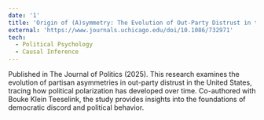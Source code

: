 ```yaml
---
date: '1'
title: 'Origin of (A)symmetry: The Evolution of Out-Party Distrust in the United States'
external: 'https://www.journals.uchicago.edu/doi/10.1086/732971'
tech:
  - Political Psychology
  - Causal Inference
---
```


Published in The Journal of Politics (2025). This research examines the evolution of partisan asymmetries in out-party distrust in the United States, tracing how political polarization has developed over time. Co-authored with Bouke Klein Teeselink, the study provides insights into the foundations of democratic discord and political behavior.
